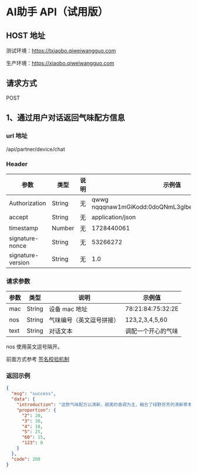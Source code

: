 # AI助手 API（试用版）

## HOST 地址

测试环境：https://txiaobo.qiweiwangguo.com

生产环境：https://xiaobo.qiweiwangguo.com

## 请求方式

POST

## 1、通过用户对话返回气味配方信息

### url 地址

/api/partner/device/chat

### Header

| 参数 | 类型 | 说明 | 示例值 |
| --- | --- | --- | --- |
| Authorization | String | 无 | qwwg nqqqnaw1mGiKodd:0doQNmL3gIbe2FoBDFUqwxBBsgE=	 |
| accept | String | 无 | application/json |
| timestamp | Number | 无 | 1728440061 |
| signature-nonce | String | 无 | 53266272 |
| signature-version | String | 无 | 1.0 |


### 请求参数

| 参数 | 类型 | 说明 | 示例值 |
| --- | --- | --- | --- |
| mac | String | 设备 mac 地址 | 78:21:84:75:32:2E	 |
| nos | String | 气味编号（英文逗号拼接） | 123,2,3,4,5,60	 |
| text | String | 对话文本 | 调配一个开心的气味 |


nos 使用英文逗号隔开。

前面方式参考 [签名校验机制](./signature.md)

### 返回示例

```json
{
  "msg": "success",
  "data": {
    "introduction": "这款气味配方以清新、甜美的香调为主，融合了绿野芬芳的清新草本气息、柠檬的酸甜果香、森林的深邃木香，以及红糖的淡淡甜香。这些香料的组合能够营造出一种愉悦、轻松的氛围，帮助提升情绪，带来开心的感觉。",
    "proportion": {
      "2": 20,
      "3": 30,
      "4": 10,
      "5": 25,
      "60": 15,
      "123": 0
    }
  },
  "code": 200
}
```
